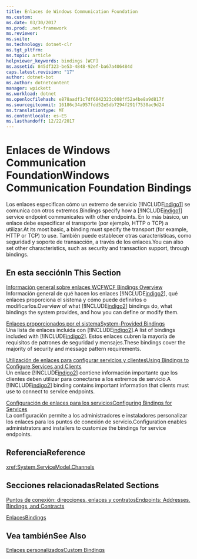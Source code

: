 ```yaml
---
title: Enlaces de Windows Communication Foundation
ms.custom: 
ms.date: 03/30/2017
ms.prod: .net-framework
ms.reviewer: 
ms.suite: 
ms.technology: dotnet-clr
ms.tgt_pltfrm: 
ms.topic: article
helpviewer_keywords: bindings [WCF]
ms.assetid: 845df323-be53-4848-92ef-ba67a406484d
caps.latest.revision: "17"
author: dotnet-bot
ms.author: dotnetcontent
manager: wpickett
ms.workload: dotnet
ms.openlocfilehash: e878aadf1c7df6042323c008ff52a4be8a9d817f
ms.sourcegitcommit: 16186c34a957fdd52e5db7294f291f7530ac9d24
ms.translationtype: MT
ms.contentlocale: es-ES
ms.lasthandoff: 12/22/2017
---
```

# <a name="windows-communication-foundation-bindings"></a><span data-ttu-id="04e41-102">Enlaces de Windows Communication Foundation</span><span class="sxs-lookup"><span data-stu-id="04e41-102">Windows Communication Foundation Bindings</span></span>
<span data-ttu-id="04e41-103">Los enlaces especifican cómo un extremo de servicio [!INCLUDE[indigo1](../../../includes/indigo1-md.md)] se comunica con otros extremos.</span><span class="sxs-lookup"><span data-stu-id="04e41-103">Bindings specify how a [!INCLUDE[indigo1](../../../includes/indigo1-md.md)] service endpoint communicates with other endpoints.</span></span> <span data-ttu-id="04e41-104">En lo más básico, un enlace debe especificar el transporte (por ejemplo, HTTP o TCP) a utilizar.</span><span class="sxs-lookup"><span data-stu-id="04e41-104">At its most basic, a binding must specify the transport (for example, HTTP or TCP) to use.</span></span> <span data-ttu-id="04e41-105">También puede establecer otras características, como seguridad y soporte de transacción, a través de los enlaces.</span><span class="sxs-lookup"><span data-stu-id="04e41-105">You can also set other characteristics, such as security and transaction support, through bindings.</span></span>  
  
## <a name="in-this-section"></a><span data-ttu-id="04e41-106">En esta sección</span><span class="sxs-lookup"><span data-stu-id="04e41-106">In This Section</span></span>  
 [<span data-ttu-id="04e41-107">Información general sobre enlaces WCF</span><span class="sxs-lookup"><span data-stu-id="04e41-107">WCF Bindings Overview</span></span>](../../../docs/framework/wcf/bindings-overview.md)  
 <span data-ttu-id="04e41-108">Información general de qué hacen los enlaces [!INCLUDE[indigo2](../../../includes/indigo2-md.md)], qué enlaces proporciona el sistema y cómo puede definirlos o modificarlos.</span><span class="sxs-lookup"><span data-stu-id="04e41-108">Overview of what [!INCLUDE[indigo2](../../../includes/indigo2-md.md)] bindings do, what bindings the system provides, and how you can define or modify them.</span></span>  
  
 [<span data-ttu-id="04e41-109">Enlaces proporcionados por el sistema</span><span class="sxs-lookup"><span data-stu-id="04e41-109">System-Provided Bindings</span></span>](../../../docs/framework/wcf/system-provided-bindings.md)  
 <span data-ttu-id="04e41-110">Una lista de enlaces incluida con [!INCLUDE[indigo2](../../../includes/indigo2-md.md)].</span><span class="sxs-lookup"><span data-stu-id="04e41-110">A list of bindings included with [!INCLUDE[indigo2](../../../includes/indigo2-md.md)].</span></span> <span data-ttu-id="04e41-111">Estos enlaces cubren la mayoría de requisitos de patrones de seguridad y mensajes.</span><span class="sxs-lookup"><span data-stu-id="04e41-111">These bindings cover the majority of security and message pattern requirements.</span></span>  
  
 [<span data-ttu-id="04e41-112">Utilización de enlaces para configurar servicios y clientes</span><span class="sxs-lookup"><span data-stu-id="04e41-112">Using Bindings to Configure Services and Clients</span></span>](../../../docs/framework/wcf/using-bindings-to-configure-services-and-clients.md)  
 <span data-ttu-id="04e41-113">Un enlace [!INCLUDE[indigo2](../../../includes/indigo2-md.md)] contiene información importante que los clientes deben utilizar para conectarse a los extremos de servicio.</span><span class="sxs-lookup"><span data-stu-id="04e41-113">A [!INCLUDE[indigo2](../../../includes/indigo2-md.md)] binding contains important information that clients must use to connect to service endpoints.</span></span>  
  
 [<span data-ttu-id="04e41-114">Configuración de enlaces para los servicios</span><span class="sxs-lookup"><span data-stu-id="04e41-114">Configuring Bindings for Services</span></span>](../../../docs/framework/wcf/configuring-bindings-for-wcf-services.md)  
 <span data-ttu-id="04e41-115">La configuración permite a los administradores e instaladores personalizar los enlaces para los puntos de conexión de servicio.</span><span class="sxs-lookup"><span data-stu-id="04e41-115">Configuration enables administrators and installers to customize the bindings for service endpoints.</span></span>  
  
## <a name="reference"></a><span data-ttu-id="04e41-116">Referencia</span><span class="sxs-lookup"><span data-stu-id="04e41-116">Reference</span></span>  
 <xref:System.ServiceModel.Channels>  
  
## <a name="related-sections"></a><span data-ttu-id="04e41-117">Secciones relacionadas</span><span class="sxs-lookup"><span data-stu-id="04e41-117">Related Sections</span></span>  
 [<span data-ttu-id="04e41-118">Puntos de conexión: direcciones, enlaces y contratos</span><span class="sxs-lookup"><span data-stu-id="04e41-118">Endpoints: Addresses, Bindings, and Contracts</span></span>](../../../docs/framework/wcf/feature-details/endpoints-addresses-bindings-and-contracts.md)  
  
 [<span data-ttu-id="04e41-119">Enlaces</span><span class="sxs-lookup"><span data-stu-id="04e41-119">Bindings</span></span>](../../../docs/framework/wcf/feature-details/bindings.md)  
  
## <a name="see-also"></a><span data-ttu-id="04e41-120">Vea también</span><span class="sxs-lookup"><span data-stu-id="04e41-120">See Also</span></span>  
 [<span data-ttu-id="04e41-121">Enlaces personalizados</span><span class="sxs-lookup"><span data-stu-id="04e41-121">Custom Bindings</span></span>](../../../docs/framework/wcf/extending/custom-bindings.md)

